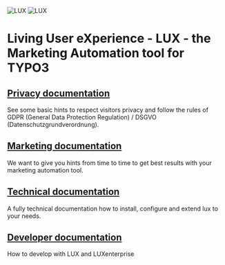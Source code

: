 ![LUX](/Documentation/Images/logo_claim.svg#gh-light-mode-only "LUX")
![LUX](/Documentation/Images/logo_claim_white.svg#gh-dark-mode-only "LUX")

# Living User eXperience - LUX - the Marketing Automation tool for TYPO3

## [Privacy documentation](Privacy/Index.md)
See some basic hints to respect visitors privacy and follow the rules of GDPR (General Data Protection Regulation)
/ DSGVO (Datenschutzgrundverordnung).

## [Marketing documentation](Marketing/Index.md)
We want to give you hints from time to time to get best results with your marketing automation tool.

## [Technical documentation](Technical/Index.md)
A fully technical documentation how to install, configure and extend lux to your needs.

## [Developer documentation](Developer/Index.md)
How to develop with LUX and LUXenterprise
